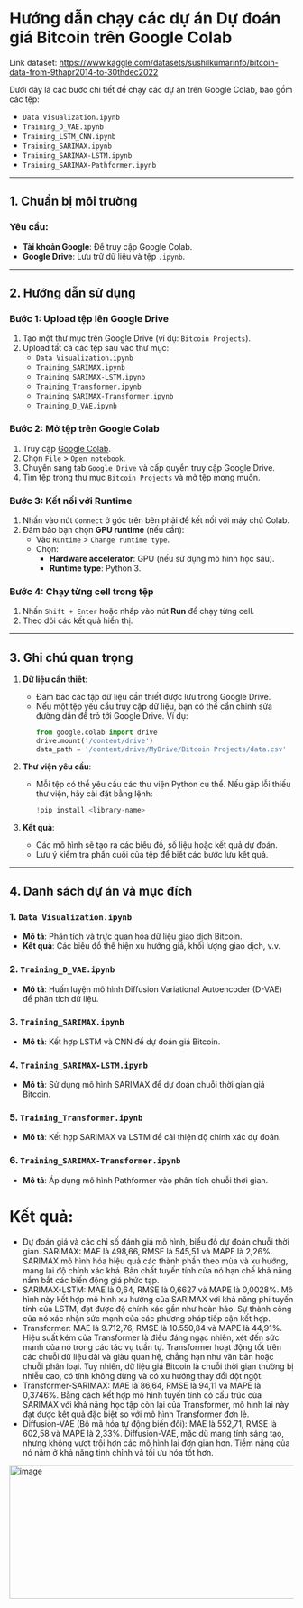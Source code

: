 # Hướng dẫn chạy các dự án Dự đoán giá Bitcoin trên Google Colab
Link dataset: https://www.kaggle.com/datasets/sushilkumarinfo/bitcoin-data-from-9thapr2014-to-30thdec2022

Dưới đây là các bước chi tiết để chạy các dự án trên Google Colab, bao gồm các tệp:

- `Data Visualization.ipynb`
- `Training_D_VAE.ipynb`
- `Training_LSTM_CNN.ipynb`
- `Training_SARIMAX.ipynb`
- `Training_SARIMAX-LSTM.ipynb`
- `Training_SARIMAX-Pathformer.ipynb`

---

## 1. Chuẩn bị môi trường

### Yêu cầu:
- **Tài khoản Google**: Để truy cập Google Colab.
- **Google Drive**: Lưu trữ dữ liệu và tệp `.ipynb`.

---

## 2. Hướng dẫn sử dụng

### Bước 1: Upload tệp lên Google Drive
1. Tạo một thư mục trên Google Drive (ví dụ: `Bitcoin Projects`).
2. Upload tất cả các tệp sau vào thư mục:
   - `Data Visualization.ipynb`
   - `Training_SARIMAX.ipynb`
   - `Training_SARIMAX-LSTM.ipynb`
   - `Training_Transformer.ipynb`
   - `Training_SARIMAX-Transformer.ipynb`
   - `Training_D_VAE.ipynb`

### Bước 2: Mở tệp trên Google Colab
1. Truy cập [Google Colab](https://colab.research.google.com/).
2. Chọn `File` > `Open notebook`.
3. Chuyển sang tab `Google Drive` và cấp quyền truy cập Google Drive.
4. Tìm tệp trong thư mục `Bitcoin Projects` và mở tệp mong muốn.

### Bước 3: Kết nối với Runtime
1. Nhấn vào nút `Connect` ở góc trên bên phải để kết nối với máy chủ Colab.
2. Đảm bảo bạn chọn **GPU runtime** (nếu cần):
   - Vào `Runtime` > `Change runtime type`.
   - Chọn:
     - **Hardware accelerator**: GPU (nếu sử dụng mô hình học sâu).
     - **Runtime type**: Python 3.

### Bước 4: Chạy từng cell trong tệp
1. Nhấn `Shift + Enter` hoặc nhấp vào nút **Run** để chạy từng cell.
2. Theo dõi các kết quả hiển thị.

---

## 3. Ghi chú quan trọng

1. **Dữ liệu cần thiết**:
   - Đảm bảo các tập dữ liệu cần thiết được lưu trong Google Drive.
   - Nếu một tệp yêu cầu truy cập dữ liệu, bạn có thể cần chỉnh sửa đường dẫn để trỏ tới Google Drive. Ví dụ:
     ```python
     from google.colab import drive
     drive.mount('/content/drive')
     data_path = '/content/drive/MyDrive/Bitcoin Projects/data.csv'
     ```

2. **Thư viện yêu cầu**:
   - Mỗi tệp có thể yêu cầu các thư viện Python cụ thể. Nếu gặp lỗi thiếu thư viện, hãy cài đặt bằng lệnh:
     ```python
     !pip install <library-name>
     ```

3. **Kết quả**:
   - Các mô hình sẽ tạo ra các biểu đồ, số liệu hoặc kết quả dự đoán.
   - Lưu ý kiểm tra phần cuối của tệp để biết các bước lưu kết quả.

---

## 4. Danh sách dự án và mục đích

### 1. `Data Visualization.ipynb`
- **Mô tả**: Phân tích và trực quan hóa dữ liệu giao dịch Bitcoin.
- **Kết quả**: Các biểu đồ thể hiện xu hướng giá, khối lượng giao dịch, v.v.
### 2. `Training_D_VAE.ipynb`
- **Mô tả**: Huấn luyện mô hình Diffusion Variational Autoencoder (D-VAE) để phân tích dữ liệu.

### 3. `Training_SARIMAX.ipynb`
- **Mô tả**: Kết hợp LSTM và CNN để dự đoán giá Bitcoin.

### 4. `Training_SARIMAX-LSTM.ipynb`
- **Mô tả**: Sử dụng mô hình SARIMAX để dự đoán chuỗi thời gian giá Bitcoin.

### 5. `Training_Transformer.ipynb`
- **Mô tả**: Kết hợp SARIMAX và LSTM để cải thiện độ chính xác dự đoán.

### 6. `Training_SARIMAX-Transformer.ipynb`
- **Mô tả**: Áp dụng mô hình Pathformer vào phân tích chuỗi thời gian.


# Kết quả:
- Dự đoán giá và các chỉ số đánh giá mô hình, biểu đồ dự đoán chuỗi thời gian.
SARIMAX: MAE là 498,66, RMSE là 545,51 và MAPE là 2,26%. SARIMAX mô hình hóa hiệu quả các thành phần theo mùa và xu hướng, mang lại độ chính xác khá. Bản chất tuyến tính của nó hạn chế khả năng nắm bắt các biến động giá phức tạp.
- SARIMAX-LSTM: MAE là 0,64, RMSE là 0,6627 và MAPE là 0,0028%. Mô hình này kết hợp mô hình xu hướng của SARIMAX với khả năng phi tuyến tính của LSTM, đạt được độ chính xác gần như hoàn hảo. Sự thành công của nó xác nhận sức mạnh của các phương pháp tiếp cận kết hợp.
- Transformer: MAE là 9.712,76, RMSE là 10.550,84 và MAPE là 44,91%. Hiệu suất kém của Transformer là điều đáng ngạc nhiên, xét đến sức mạnh của nó trong các tác vụ tuần tự. Transformer hoạt động tốt trên các chuỗi dữ liệu dài và giàu quan hệ, chẳng hạn như văn bản hoặc chuỗi phân loại. Tuy nhiên, dữ liệu giá Bitcoin là chuỗi thời gian thường bị nhiễu cao, có tính không dừng và có xu hướng thay đổi đột ngột.
- Transformer-SARIMAX: MAE là 86,64, RMSE là 94,11 và MAPE là 0,3746%. Bằng cách kết hợp mô hình tuyến tính có cấu trúc của SARIMAX với khả năng học tập còn lại của Transformer, mô hình lai này đạt được kết quả đặc biệt so với mô hình Transformer đơn lẻ.
- Diffusion-VAE (Bộ mã hóa tự động biến đổi): MAE là 552,71, RMSE là 602,58 và MAPE là 2,33%. Diffusion-VAE, mặc dù mang tính sáng tạo, nhưng không vượt trội hơn các mô hình lai đơn giản hơn. Tiềm năng của nó nằm ở khả năng tinh chỉnh và tối ưu hóa tốt hơn.

<img width="686" height="237" alt="image" src="https://github.com/user-attachments/assets/baa81c64-3598-44ee-9a3e-f38a686bfdfe" />





